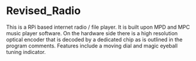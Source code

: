 # Revised_Radio
This is a RPi based internet radio / file player.  It is built upon MPD and MPC music player software.
On the hardware side there is a high resolution optical encoder that is decoded by a dedicated chip
as is outlined in the program comments.
Features include a moving dial and magic eyeball tuning indicator.